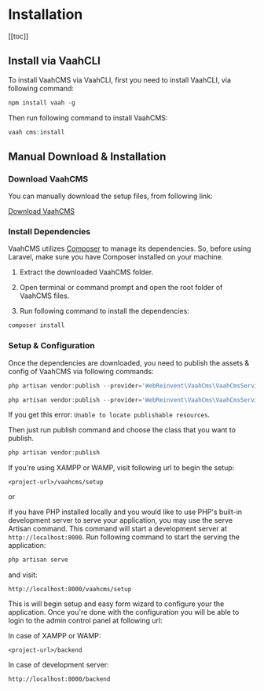 # Installation

[[toc]]

## Install via VaahCLI

To install VaahCMS via VaahCLI, first you need to install VaahCLI, via following command:

```js
npm install vaah -g
```



Then run following command to install VaahCMS:

```php
vaah cms:install
```



## Manual Download & Installation

### Download VaahCMS

You can manually download the setup files, from following link:

[Download VaahCMS](https://github.com/webreinvent/vaahcms-ready/archive/master.zip)

### Install Dependencies

VaahCMS utilizes [Composer](https://getcomposer.org/) to manage its dependencies. So, before using Laravel, make sure you have Composer installed on your machine.

1. Extract the downloaded VaahCMS folder.

2. Open terminal or command prompt and open the root folder of VaahCMS files.

3. Run following command to install the dependencies:

```php
composer install
```

   

### Setup & Configuration

Once the dependencies are downloaded, you need to publish the assets & config of VaahCMS via following commands:

```php
php artisan vendor:publish --provider='WebReinvent\VaahCms\VaahCmsServiceProvider' --tag=assets --force
```

```php
php artisan vendor:publish --provider='WebReinvent\VaahCms\VaahCmsServiceProvider' --tag=config --force
```

If you get this error: `Unable to locate publishable resources`.

Then just run publish command and choose the class that you want to publish.

```php
php artisan vendor:publish
```




If you're using XAMPP or WAMP, visit following url to begin the setup:

```
<project-url>/vaahcms/setup
```

or

If you have PHP installed locally and you would like to use PHP's built-in development server to serve your application, you may use the serve Artisan command. This command will start a development server at `http://localhost:8000`. Run following command to start the serving the application:

```php
php artisan serve
```




and visit:

```
http://localhost:8000/vaahcms/setup
```


This is will begin setup and easy form wizard to configure your the application. Once you're done with the configuration you will be able to login to the admin control panel at following url:

In case of XAMPP or WAMP:

```
<project-url>/backend
```


In case of development server:

```
http://localhost:8000/backend
```

